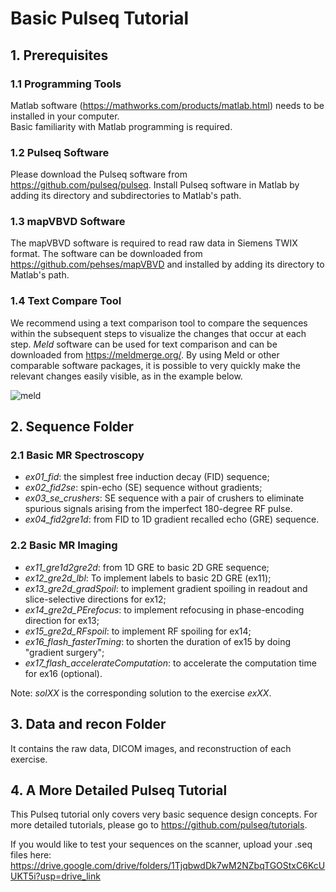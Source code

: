 # Basic Pulseq Tutorial
## 1. Prerequisites
### 1.1 Programming Tools
Matlab software (https://mathworks.com/products/matlab.html) needs to be installed in your computer.   
Basic familiarity with Matlab programming is required.   
### 1.2 Pulseq Software
Please download the Pulseq software from https://github.com/pulseq/pulseq. Install Pulseq software in Matlab by adding its directory and subdirectories to Matlab's path.   
### 1.3 mapVBVD Software
The mapVBVD software is required to read raw data in Siemens TWIX format. The software can be downloaded from https://github.com/pehses/mapVBVD and installed by adding its directory to Matlab's path.
### 1.4 Text Compare Tool
We recommend using a text comparison tool to compare the sequences within the subsequent steps to visualize the changes that occur at each
step. *Meld* software can be used for text comparison and can be downloaded from <https://meldmerge.org/>. By using Meld or other comparable software packages, it is possible to very quickly make the relevant changes easily visible, as in the example below.

![meld](https://github.com/pulseq/ISMRM-Virtual-Meeting--November-15-17-2023/assets/26165904/306150db-68d7-4a8b-8eb3-13b8fccfc3a2)


## 2. Sequence Folder
### 2.1 Basic MR Spectroscopy
* *ex01_fid*: the simplest free induction decay (FID) sequence;   
* *ex02_fid2se*: spin-echo (SE) sequence without gradients;   
* *ex03_se_crushers*: SE sequence with a pair of crushers to eliminate spurious signals arising from the imperfect 180-degree RF pulse.
* *ex04_fid2gre1d*: from FID to 1D gradient recalled echo (GRE) sequence.   
### 2.2 Basic MR Imaging
* *ex11_gre1d2gre2d*: from 1D GRE to basic 2D GRE sequence;   
* *ex12_gre2d_lbl*: To implement labels to basic 2D GRE (ex11);   
* *ex13_gre2d_gradSpoil*: to implement gradient spoiling in readout and slice-selective directions for ex12;
* *ex14_gre2d_PErefocus*: to implement refocusing in phase-encoding direction for ex13;
* *ex15_gre2d_RFspoil*: to implement RF spoiling for ex14;
* *ex16_flash_fasterTming*: to shorten the duration of ex15 by doing "gradient surgery";
* *ex17_flash_accelerateComputation*: to accelerate the computation time for ex16 (optional). 

Note: *solXX* is the corresponding solution to the exercise *exXX*.   
## 3. Data and recon Folder
It contains the raw data, DICOM images, and reconstruction of each exercise.     

## 4. A More Detailed Pulseq Tutorial
This Pulseq tutorial only covers very basic sequence design concepts. For more detailed tutorials, please go to https://github.com/pulseq/tutorials.    

If you would like to test your sequences on the scanner, upload your .seq files here: https://drive.google.com/drive/folders/1TjqbwdDk7wM2NZbqTGOStxC6KcUUKT5i?usp=drive_link
